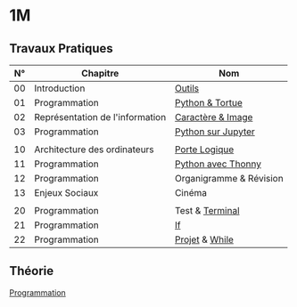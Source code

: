 # 1M

## Travaux Pratiques

| **N°** | **Chapitre**                    | **Nom**                                       |
| :----: | ------------------------------- | --------------------------------------------- |
|   00   | Introduction                    | [Outils](1m/tp-00.md)                         |
|   01   | Programmation                   | [Python & Tortue](1m/tp-01.md)                |
|   02   | Représentation de l'information | [Caractère & Image](1m/tp-02.md)              |
|   03   | Programmation                   | [Python sur Jupyter](1m/tp-03.md)             |
|        |                                 |                                               |
|   10   | Architecture des ordinateurs    | [Porte Logique](1m/tp-10.md)                  |
|   11   | Programmation                   | [Python avec Thonny](1m/tp-11.md)             |
|   12   | Programmation                   | Organigramme & Révision                       |
|   13   | Enjeux Sociaux                  | Cinéma                                        |
|        |                                 |                                               |
|   20   | Programmation                   | Test & [Terminal](1m/tp-20.md)                |
|   21   | Programmation                   | [If](1m/tp-21.md)                             |
|   22   | Programmation                   | [Projet](1m/projet.md) & [While](1m/tp-21.md) |

## Théorie

[Programmation](1m/programmation.md)

